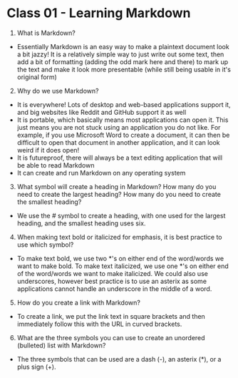# Class 01 - Learning Markdown

1. What is Markdown?
- Essentially Markdown is an easy way to make a plaintext document look a bit jazzy! It is a relatively simple way to just write out some text, then add a bit of formatting (adding the odd mark here and there) to mark up the text and make it look more presentable (while still being usable in it's original form)

2. Why do we use Markdown?
- It is everywhere! Lots of desktop and web-based applications support it, and big websites like Reddit and GitHub support it as well
- It is portable, which basically means most applications can open it. This just means you are not stuck using an application you do not like. For example, if you use Microsoft Word to create a document, it can then be difficult to open that document in another application, and it can look weird if it does open!
- It is futureproof, there will always be a text editing application that will be able to read Markdown
- It can create and run Markdown on any operating system

3. What symbol will create a heading in Markdown? How many do you need to create the largest heading? How many do you need to create the smallest heading?
- We use the # symbol to create a heading, with one used for the largest heading, and the smallest heading uses six.

4. When making text bold or italicized for emphasis, it is best practice to use which symbol?
- To make text bold, we use two *'s on either end of the word/words we want to make bold. To make text italicized, we use one *'s on either end of the word/words we want to make italicized. We could also use underscores, however best practice is to use an asterix as some applications cannot handle an underscore in the middle of a word.

5. How do you create a link with Markdown?
- To create a link, we put the link text in square brackets and then immediately follow this with the URL in curved brackets.

6. What are the three symbols you can use to create an unordered (bulleted) list with Markdown?
- The three symbols that can be used are a dash (-), an asterix (*), or a plus sign (+).
